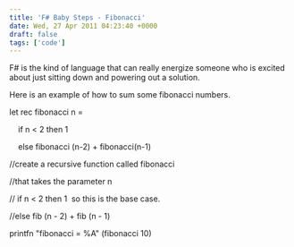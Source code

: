 ```yaml
---
title: 'F# Baby Steps - Fibonacci'
date: Wed, 27 Apr 2011 04:23:40 +0000
draft: false
tags: ['code']
---
```


F# is the kind of language that can really energize someone who is excited about just sitting down and powering out a solution.

Here is an example of how to sum some fibonacci numbers.

let rec fibonacci n = 

    if n < 2 then 1 

    else fibonacci (n-2) + fibonacci(n-1)

//create a recursive function called fibonacci

//that takes the parameter n 

// if n < 2 then 1  so this is the base case.

//else fib (n - 2) + fib (n - 1)

printfn "fibonacci = %A" (fibonacci 10)
